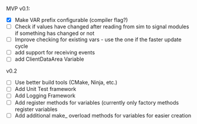 
MVP v0.1:

- [x] Make VAR prefix configurable (compiler flag?)
- [ ] Check if values have changed after reading from sim to signal modules if something has changed or not
- [ ] Improve checking for existing vars - use the one if the faster update cycle
- [ ] add support for receiving events
- [ ] add ClientDataArea Variable

v0.2
- [ ] Use better build tools (CMake, Ninja, etc.)
- [ ] Add Unit Test framework
- [ ] Add Logging Framework
- [ ] Add register methods for variables (currently only factory methods register variables
- [ ] Add additional make_ overload methods for variables for easier creation
